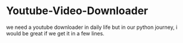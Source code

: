 # Youtube-Video-Downloader
we need a youtube downloader in daily life but in our python journey, i would be great if we get it in a few lines.
